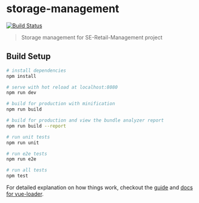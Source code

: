 # storage-management

[![Build Status](https://travis-ci.org/billzhonggz/SE-Retail-Management-System.svg?branch=bill-element-test)](https://travis-ci.org/billzhonggz/SE-Retail-Management-System)

> Storage management for SE-Retail-Management project

## Build Setup

``` bash
# install dependencies
npm install

# serve with hot reload at localhost:8080
npm run dev

# build for production with minification
npm run build

# build for production and view the bundle analyzer report
npm run build --report

# run unit tests
npm run unit

# run e2e tests
npm run e2e

# run all tests
npm test
```

For detailed explanation on how things work, checkout the [guide](http://vuejs-templates.github.io/webpack/) and [docs for vue-loader](http://vuejs.github.io/vue-loader).
